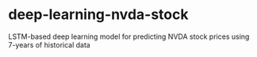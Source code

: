 # deep-learning-nvda-stock
LSTM-based deep learning model for predicting NVDA stock prices using 7-years of historical data

